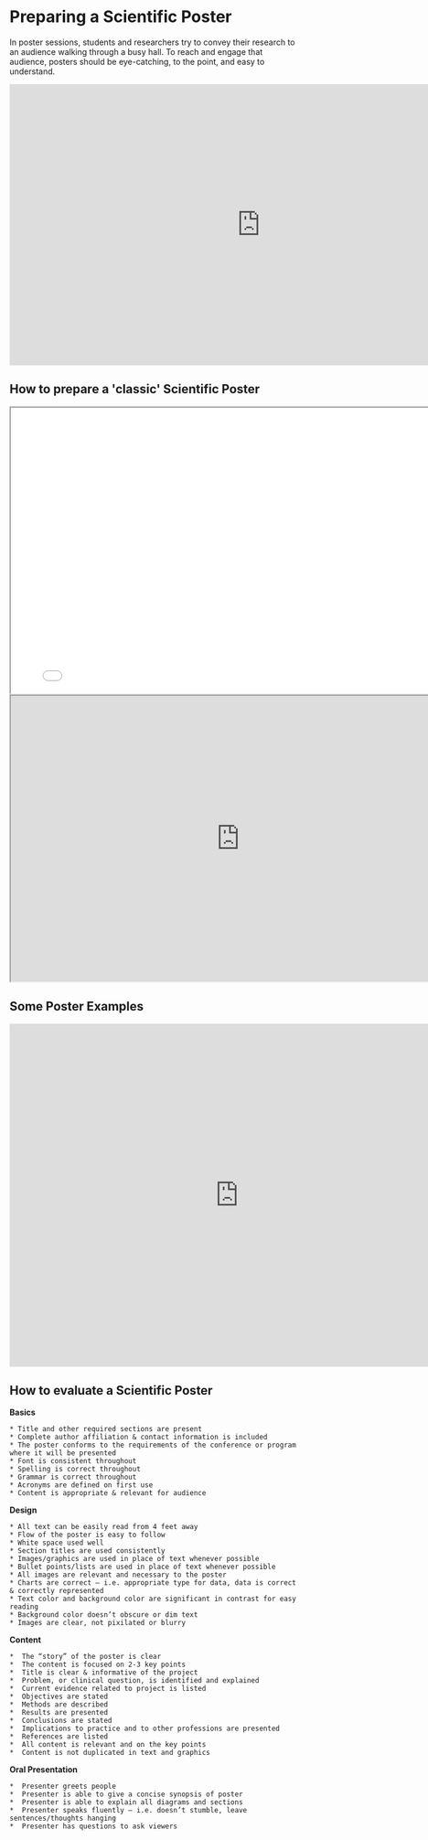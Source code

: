 # Preparing a Scientific Poster

In poster sessions, students and researchers try to convey their research to an audience walking through a busy hall. To reach and engage that audience, posters should be eye-catching, to the point, and easy to understand. 

<iframe width="875" height="492" src="https://www.youtube.com/embed/1RwJbhkCA58" title="YouTube video player" frameborder="0" allow="accelerometer; autoplay; clipboard-write; encrypted-media; gyroscope; picture-in-picture" allowfullscreen></iframe>

## How to prepare a 'classic' Scientific Poster

<iframe width="800" height="500" src="../../content/HowToPrepareAScientificPoster.pdf"></iframe>

<iframe width="800" height="500" src="https://www.researchgate.net/profile/Franco-Franchignoni/publication/271201104_Research_issues_in_Physical_Rehabilitation_Medicine/links/54c0e01b0cf28eae4a69d04f/Research-issues-in-Physical-Rehabilitation-Medicine.pdf#page=250"></iframe>



## Some Poster Examples 
<iframe src="https://postersmysell.psych.hms.harvard.edu/" frameborder="0.1" width="800" height="600"></iframe>

## How to evaluate a Scientific Poster

**Basics**
```{toggle}
* Title and other required sections are present
* Complete author affiliation & contact information is included
* The poster conforms to the requirements of the conference or program where it will be presented
* Font is consistent throughout
* Spelling is correct throughout
* Grammar is correct throughout
* Acronyms are defined on first use
* Content is appropriate & relevant for audience
```

**Design**
```{toggle}
* All text can be easily read from 4 feet away
* Flow of the poster is easy to follow
* White space used well
* Section titles are used consistently
* Images/graphics are used in place of text whenever possible
* Bullet points/lists are used in place of text whenever possible
* All images are relevant and necessary to the poster
* Charts are correct – i.e. appropriate type for data, data is correct & correctly represented
* Text color and background color are significant in contrast for easy reading
* Background color doesn’t obscure or dim text
* Images are clear, not pixilated or blurry
```

**Content**
```{toggle}
*  The “story” of the poster is clear
*  The content is focused on 2-3 key points
*  Title is clear & informative of the project
*  Problem, or clinical question, is identified and explained
*  Current evidence related to project is listed
*  Objectives are stated
*  Methods are described
*  Results are presented
*  Conclusions are stated
*  Implications to practice and to other professions are presented
*  References are listed
*  All content is relevant and on the key points
*  Content is not duplicated in text and graphics
```

**Oral Presentation**
```{toggle}
*  Presenter greets people
*  Presenter is able to give a concise synopsis of poster
*  Presenter is able to explain all diagrams and sections
*  Presenter speaks fluently – i.e. doesn’t stumble, leave sentences/thoughts hanging
*  Presenter has questions to ask viewers
```



